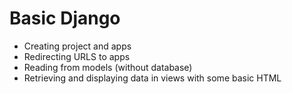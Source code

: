 # Basic Django

- Creating project and apps
- Redirecting URLS to apps
- Reading from models (without database)
- Retrieving and displaying data in views with some basic HTML

